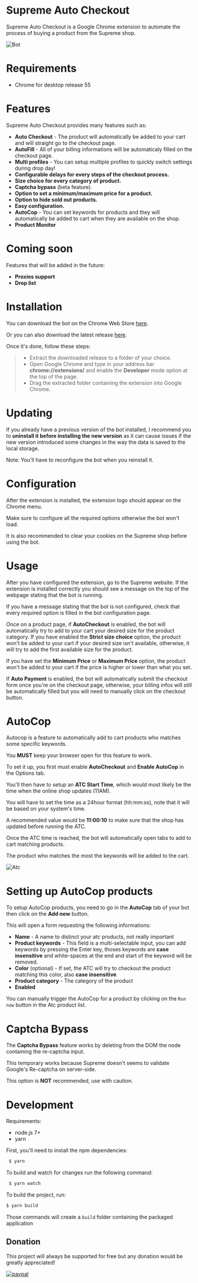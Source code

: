 Supreme Auto Checkout
=====================

Supreme Auto Checkout is a Google Chrome extension to automate the process of buying a product from the Supreme shop.

![Bot](https://github.com/val92130/Supreme-Auto-Checkout/blob/develop/screenshot.jpg "Bot")

# Requirements
  - Chrome for desktop release 55

# Features

Supreme Auto Checkout provides many features such as:
  - **Auto Checkout** - The product will automatically be added to your cart and will straight go to the checkout page.
  - **AutoFill** - All of your billing informations will be automaticaly filled on the checkout page.
  - **Multi profiles** - You can setup multiple profiles to quickly switch settings during drop day!
  - **Configurable delays for every steps of the checkout process.**
  - **Size choice for every category of product.**
  - **Captcha bypass** (beta feature).
  - **Option to set a minimum/maximum price for a product.**
  - **Option to hide sold out products.**
  - **Easy configuration.**
  - **AutoCop** - You can set keywords for products and they will automatically be added to cart when they are available on the shop.
  - **Product Monitor**

# Coming soon
Features that will be added in the future:
  - **Proxies support**
  - **Drop list**

# Installation

You can download the bot on the Chrome Web Store [here](https://chrome.google.com/webstore/detail/supreme-auto-checkout-bot/lokkgfofiabinmcohpdalkcmfjpepkjb?hl=fr&gl=FR).

Or you can also download the latest release [here](https://github.com/val92130/Supreme-Auto-Checkout/releases).

Once it's done, follow these steps:
  >- Extract the downloaded release to a folder of your choice.
  >- Open Google Chrome and type in your address bar **chrome://extensions/** and enable the **Developer** mode option at the top of the page.
  >- Drag the extracted folder containing the extension into Google Chrome.


# Updating

If you already have a previous version of the bot installed, I recommend you to **uninstall it before installing the new version**
as it can cause issues if the new version introduced some changes in the way the data is saved to the local storage.

Note: You'll have to reconfigure the bot when you reinstall it.

# Configuration

After the extension is installed, the extension logo should appear on the Chrome menu.

Make sure to configure all the required options otherwise the bot won't load.

It is also recommended to clear your cookies on the Supreme shop before using the bot.

# Usage

After you have configured the extension, go to the Supreme website. If the extension is installed correctly you should see a message on the top of the webpage stating that the bot is running.

If you have a message stating that the bot is not configured, check that every required option is filled in the bot configuration page.

Once on a product page, if **AutoCheckout** is enabled, the bot will automatically try to add to your cart your desired size for the product category.
If you have enabled the **Strict size choice** option, the product won't be added to your cart if your desired size isn't available, otherwise, it will try to add the first available size for the product.

If you have set the **Minimum Price** or **Maximum Price** option, the product won't be added to your cart if the price is higher or lower than what you set.

If **Auto Payment** is enabled, the bot will automatically submit the checkout form once you're on the checkout page, otherwise, your billing infos will still be automatically filled but you will need to manually click on the checkout button.

# AutoCop

Autocop is a feature to automatically add to cart products who matches some specific keywords.

You **MUST** keep your browser open for this feature to work.

To set it up, you first must enable **AutoCheckout** and **Enable AutoCop** in the Options tab.

You'll then have to setup an **ATC Start Time**, which would most likely be the time when the online shop updates (11AM).

You will have to set the time as a 24hour format (hh:mm:ss), note that it will be based on your system's time.

A recommended value would be **11:00:10** to make sure that the shop has updated before running the ATC.

Once the ATC time is reached, the bot will automatically open tabs to add to cart matching products.

The product who matches the most the keywords will be added to the cart.

![Atc](https://github.com/val92130/Supreme-Auto-Checkout/blob/develop/atc.gif "Atc")

# Setting up AutoCop products

To setup AutoCop products, you need to go in the **AutoCop** tab of your bot then click on the **Add new** button.

This will open a form requesting the following informations:
   - **Name** - A name to distinct your atc products, not really important
   - **Product keywords** - This field is a multi-selectable input, you can add keywords by pressing the Enter key,
   thoses keywords are **case insensitive** and white-spaces at the end and start of the keyword will be removed.
   - **Color** (optional) - If set, the ATC will try to checkout the product matching this color, also **case insensitive**
   - **Product category** - The category of the product
   - **Enabled**

You can manually trigger the AutoCop for a product by clicking on the `Run now` button in the Atc product list.

# Captcha Bypass

The **Captcha Bypass** feature works by deleting from the DOM the node containing the re-captcha input.

This temporary works because Supreme doesn't seems to validate Google's Re-captcha on server-side.

This option is **NOT** recommended, use with caution.

# Development

Requirements:
- node.js 7+
- yarn

First, you'll need to install the npm dependencies:
 ```bash
  $ yarn
 ```

 To build and watch for changes run the following command:
  ```bash
   $ yarn watch
  ```

  To build the project, run:
  ```bash
  $ yarn build
  ```

 Those commands will create a `build` folder containing the packaged application

## Donation
This project will always be supported for free but any donation would be greatly appreciated!

[![paypal](https://www.paypalobjects.com/en_US/i/btn/btn_donateCC_LG.gif)](https://www.paypal.me/vchatelain)
